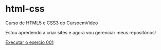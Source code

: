 # html-css
 Curso de HTML5 e CSS3 do CursoemVideo

Estou apredendo a criar sites e agora vou gerenciar meus repositórios!

<a href="https://marcosfmd.github.io/html-css/exercicios/ex001/index.html">Executar o exercio 001</a>
